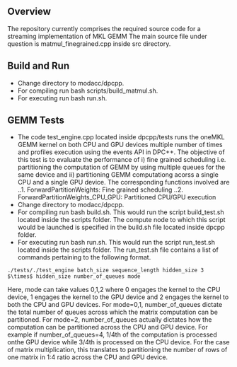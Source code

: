 Overview
-----------

The repository currently comprises the required source code for a streaming implementation of MKL GEMM 
The main source file under question is matmul_finegrained.cpp inside src directory. 


Build and Run
--------------
* Change directory to modacc/dpcpp.
* For compiling run bash scripts/build_matmul.sh.
* For executing run bash run.sh.




GEMM Tests
--------------
* The code test_engine.cpp located inside dpcpp/tests runs the oneMKL GEMM kernel on both CPU and GPU devices multiple number of times and profiles execution using the events API in DPC++. The objective of this test is to evaluate the performance of i) fine grained scheduling i.e. partitioning the computation of GEMM by using multiple queues for the same device and ii) partitioning GEMM computationg acorss a single CPU and a single GPU device. The corresponding functions involved are
..1. ForwardPartitionWeights: Fine grained scheduling
..2. ForwardPartitionWeights_CPU_GPU: Partitioned CPU/GPU execution
* Change directory to modacc/dpcpp.
* For compiling run bash build.sh. This would run the script build_test.sh located inside the scripts folder. The compute node to which this script would be launched is specified in the build.sh file located inside dpcpp folder.  
* For executing run bash run.sh. This would run the script run_test.sh located inside the scripts folder. The run_test.sh file contains a list of commands pertaining to the following format.
```
./tests/./test_engine batch_size sequence_length hidden_size 3 $\times$ hidden_size number_of_queues mode
```
Here, mode can take values 0,1,2 where 0 engages the kernel to the CPU device, 1 engages the kernel to the GPU device and 2 engages the kernel to both the CPU and GPU devices. For mode=0,1, number_of_queues dictate the total number of queues across which the matrix computation can be partitioned. For mode=2, number_of_queues actually dictates how the computation can be partitioned across the CPU and GPU device. For example if number_of_queues=4, 1/4th of the computation is processed onthe GPU device while 3/4th is processed on the CPU device. For the case of matrix multiplication, this translates to partitioning the number of rows of one matrix in 1:4 ratio across the CPU and GPU device. 
